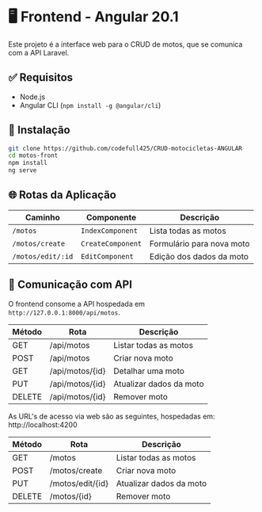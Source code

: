 # 🖥️ Frontend - Angular 20.1

Este projeto é a interface web para o CRUD de motos, que se comunica com a API Laravel.

## ✅ Requisitos

- Node.js
- Angular CLI (`npm install -g @angular/cli`)

## 🔧 Instalação

```bash
git clone https://github.com/codefull425/CRUD-motocicletas-ANGULAR
cd motos-front
npm install
ng serve
```

## 🌐 Rotas da Aplicação

| Caminho        | Componente          | Descrição                     |
|----------------|---------------------|-------------------------------|
| `/motos`       | `IndexComponent`    | Lista todas as motos          |
| `/motos/create`| `CreateComponent`   | Formulário para nova moto     |
| `/motos/edit/:id`| `EditComponent`   | Edição dos dados da moto      |

## 🔗 Comunicação com API

O frontend consome a API hospedada em `http://127.0.0.1:8000/api/motos`.

| Método | Rota              | Descrição                 |
|--------|-------------------|---------------------------|
| GET    | /api/motos        | Listar todas as motos     |
| POST   | /api/motos        | Criar nova moto           |
| GET    | /api/motos/{id}   | Detalhar uma moto         |
| PUT    | /api/motos/{id}   | Atualizar dados da moto   |
| DELETE | /api/motos/{id}   | Remover moto              |

As URL's de acesso via web são as seguintes, hospedadas em: http://localhost:4200

| Método | Rota              | Descrição                 |
|--------|-------------------|---------------------------|
| GET    | /motos            | Listar todas as motos     |
| POST   | /motos/create     | Criar nova moto           |
| PUT    | /motos/edit/{id}  | Atualizar dados da moto   |
| DELETE | /motos/{id}       | Remover moto              |

